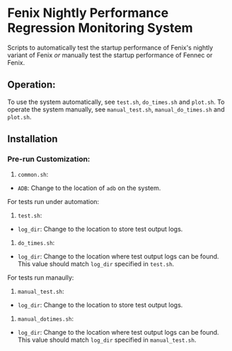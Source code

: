 # Fenix Nightly Performance Regression Monitoring System
Scripts to automatically test the startup performance of Fenix's
nightly variant of Fenix *or* manually test the startup performance of
Fennec or Fenix.

## Operation:
To use the system automatically, see `test.sh`, `do_times.sh` and `plot.sh`. To
operate the system manually, see `manual_test.sh`, `manual_do_times.sh` and
`plot.sh`.

## Installation

### Pre-run Customization:
1. `common.sh`:
- `ADB`: Change to the location of `adb` on the system.

For tests run under automation:
1. `test.sh`:
- `log_dir`: Change to the location to store test output logs.
1. `do_times.sh`:
- `log_dir`: Change to the location where test output logs can be found. This value should match `log_dir` specified in `test.sh`.

For tests run manaully:
1. `manual_test.sh`:
- `log_dir`: Change to the location to store test output logs.
1. `manual_dotimes.sh`:
- `log_dir`: Change to the location where test output logs can be found. This value should match `log_dir` specified in `manual_test.sh`.
